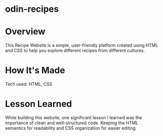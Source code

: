 # odin-recipes
# Overview
This Recipe Website is a simple, user-friendly platform created using HTML and CSS to help you explore different recipes from different cultures.

# How It's Made
Tech used: HTML, CSS

# Lesson Learned
While building this website, one significant lesson I learned was the importance of clean and well-structured code. Keeping the HTML semantics for readability and CSS organization for easier editing

